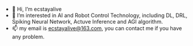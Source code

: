 - 👋 Hi, I’m ecstayalive
- 👀 I’m interested in AI and Robot Control Technology, including DL, DRL, Spiking Neural Network, Actuve Inference and AGI algorithm.
- 📫 my email is ecstayalive@163.com, you can contact me if you have any problem.
  
<!-- - 💞️ I’m looking to collaborate on ... -->
<!---
ecstayalive/ecstayalive is a ✨ special ✨ repository because its `README.md` (this file) appears on your GitHub profile.
You can click the Preview link to take a look at your changes.
--->
